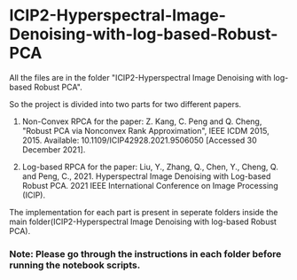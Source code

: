 # ICIP2-Hyperspectral-Image-Denoising-with-log-based-Robust-PCA

All the files are in the folder "ICIP2-Hyperspectral Image Denoising with log-based Robust PCA".

So the project is divided into two parts for two different papers.

   1) Non-Convex RPCA for the paper: Z. Kang, C. Peng and Q. Cheng, "Robust PCA via Nonconvex Rank Approximation", IEEE ICDM 2015, 2015. Available: 10.1109/ICIP42928.2021.9506050 [Accessed 30 December 2021].

   2) Log-based RPCA for the paper: Liu, Y., Zhang, Q., Chen, Y., Cheng, Q. and Peng, C., 2021. Hyperspectral Image Denoising with Log-based Robust PCA. 2021 IEEE International Conference on Image Processing (ICIP).

The implementation for each part is present in seperate folders inside the main folder(ICIP2-Hyperspectral Image Denoising with log-based Robust PCA).

### Note: Please go through the instructions in each folder before running the notebook scripts.
